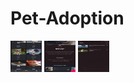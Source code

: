 # Pet-Adoption

<img src = "1.jpg"  width="50" height="50">
<img src = "2.jpg"  width="50" height="50">
<img src = "3.jpg"  width="50" height="50">

